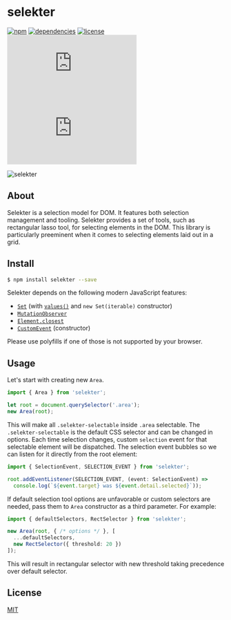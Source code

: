 # selekter

[![npm](https://img.shields.io/npm/v/selekter.svg?style=flat-square)](https://www.npmjs.com/package/selekter)
[![dependencies](https://david-dm.org/gzukas/selekter.svg?style=flat-square)](https://david-dm.org/gzukas/selekter)
[![license](https://img.shields.io/github/license/gzukas/selekter.svg?style=flat-square)](https://github.com/gzukas/selekter/blob/master/LICENSE)
![size](http://img.badgesize.io/gzukas/selekter/master/dist/selekter.js?style=flat-square)
![gzipped](http://img.badgesize.io/gzukas/selekter/master/dist/selekter.js?compression=gzip&label=gzipped&style=flat-square)

![selekter](https://user-images.githubusercontent.com/136955/33159206-747a18a8-d019-11e7-9626-9865820ecff2.jpg)

## About

Selekter is a selection model for DOM. It features both selection management and tooling. Selekter provides a set of tools, such as rectangular lasso tool, for selecting elements in the DOM. This library is particularly preeminent when it comes to selecting elements laid out in a grid.

## Install

```bash
$ npm install selekter --save
```

Selekter depends on the following modern JavaScript features:
* [`Set`](https://developer.mozilla.org/en-US/docs/Web/JavaScript/Reference/Global_Objects/Set)  (with [`values()`](https://developer.mozilla.org/en-US/docs/Web/JavaScript/Reference/Global_Objects/Set/values) and `new Set(iterable)` constructor)
* [`MutationObserver`](https://developer.mozilla.org/en-US/docs/Web/API/MutationObserver)
* [`Element.closest`](https://developer.mozilla.org/en-US/docs/Web/API/Element/closest)
* [`CustomEvent`](https://developer.mozilla.org/en-US/docs/Web/API/CustomEvent/CustomEvent) (constructor)

Please use polyfills if one of those is not supported by your browser.

## Usage

Let's start with creating new `Area`.

```ts
import { Area } from 'selekter';

let root = document.querySelector('.area');
new Area(root);
```

This will make all `.selekter-selectable` inside `.area` selectable. The `.selekter-selectable` is the default CSS selector and can be changed in options. Each time selection changes, custom `selection` event for that selectable element will be dispatched. The selection event bubbles so we can listen for it directly from the root element:

```ts
import { SelectionEvent, SELECTION_EVENT } from 'selekter';

root.addEventListener(SELECTION_EVENT, (event: SelectionEvent) =>
  console.log(`${event.target} was ${event.detail.selected}`));
```

If default selection tool options are unfavorable or custom selectors are needed, pass them to `Area` constructor as a third parameter. For example:

```ts
import { defaultSelectors, RectSelector } from 'selekter';

new Area(root, { /* options */ }, [
  ...defaultSelectors,
  new RectSelector({ threshold: 20 })
]);  
```

This will result in rectangular selector with new threshold taking precedence over default selector.

## License

[MIT](LICENSE)
